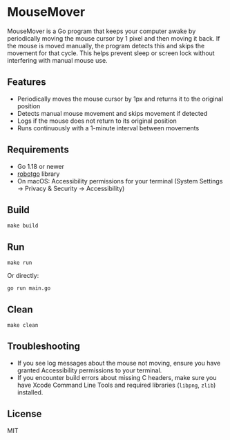 # MouseMover

MouseMover is a Go program that keeps your computer awake by periodically moving the mouse cursor by 1 pixel and then moving it back. If the mouse is moved manually, the program detects this and skips the movement for that cycle. This helps prevent sleep or screen lock without interfering with manual mouse use.

## Features
- Periodically moves the mouse cursor by 1px and returns it to the original position
- Detects manual mouse movement and skips movement if detected
- Logs if the mouse does not return to its original position
- Runs continuously with a 1-minute interval between movements

## Requirements
- Go 1.18 or newer
- [robotgo](https://github.com/go-vgo/robotgo) library
- On macOS: Accessibility permissions for your terminal (System Settings → Privacy & Security → Accessibility)

## Build

```
make build
```

## Run

```
make run
```

Or directly:

```
go run main.go
```

## Clean

```
make clean
```

## Troubleshooting
- If you see log messages about the mouse not moving, ensure you have granted Accessibility permissions to your terminal.
- If you encounter build errors about missing C headers, make sure you have Xcode Command Line Tools and required libraries (`libpng`, `zlib`) installed.

## License
MIT
